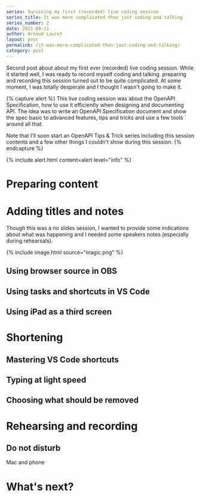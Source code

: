 ```yaml
---
series: Surviving my first (recorded) live coding session
series_title: It was more complicated than just coding and talking
series_number: 2
date: 2021-08-11
author: Arnaud Lauret
layout: post
permalink: /it-was-more-complicated-than-just-coding-and-talking/
category: post
---
```


Second post about about my first ever (recorded) live coding session.
While it started well, I was ready to record myself coding and talking.
preparing and recording this session turned out to be quite complicated.
At some moment, I was totally desperate and I thought I wasn't going to make it.
<!--more-->

{% capture alert %}
This live coding session was about the OpenAPI Specification, how to use it efficiently when designing and documenting API.
The idea was to write an OpenAPI Specification document and show the spec basic to advanced features, tips and tricks and use a few tools around all that.

Note that I'll soon start an OpenAPI Tips & Trick series including this session contents and a few other things I couldn't show during this session.
{% endcapture %}

{% include alert.html content=alert level="info" %}

# Preparing content

# Adding titles and notes

Though this was a no slides session, I wanted to provide some indications about what was happening and I needed some speakers notes (especially during rehearsals).

{% include image.html source="magic.png" %}

## Using browser source in OBS

## Using tasks and shortcuts in VS Code

## Using iPad as a third screen

# Shortening

## Mastering VS Code shortcuts

## Typing at light speed

## Choosing what should be removed

# Rehearsing and recording 

## Do not disturb

Mac and phone

# What's next?